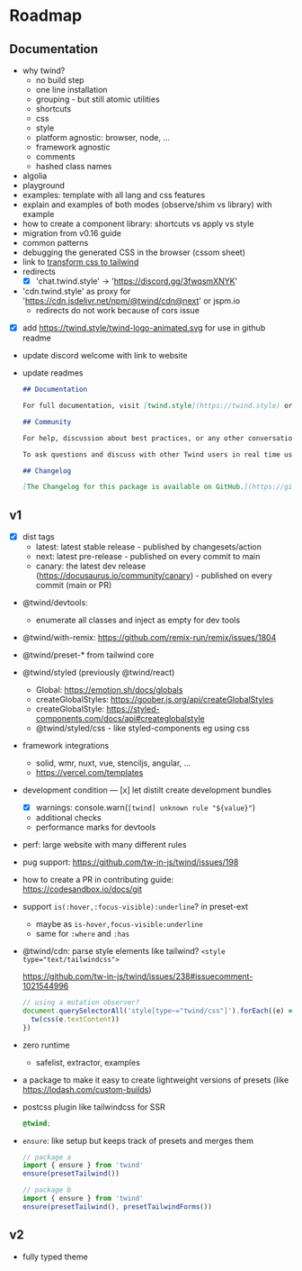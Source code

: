 # Roadmap

## Documentation

- why twind?
  - no build step
  - one line installation
  - grouping - but still atomic utilities
  - shortcuts
  - css
  - style
  - platform agnostic: browser, node, …
  - framework agnostic
  - comments
  - hashed class names
- algolia
- playground
- examples: template with all lang and css features
- explain and examples of both modes (observe/shim vs library) with example
- how to create a component library: shortcuts vs apply vs style
- migration from v0.16 guide
- common patterns
- debugging the generated CSS in the browser (cssom sheet)
- link to [transform css to tailwind](https://tailwind-converter.netlify.app/)
- redirects
  - [x] 'chat.twind.style' -> 'https://discord.gg/3fwqsmXNYK'
- 'cdn.twind.style' as proxy for 'https://cdn.jsdelivr.net/npm/@twind/cdn@next' or jspm.io
  - redirects do not work because of cors issue
- [x] add https://twind.style/twind-logo-animated.svg for use in github readme
- update discord welcome with link to website
- update readmes

  ```md
  ## Documentation

  For full documentation, visit [twind.style](https://twind.style) or explore [the examples](https://github.com/tw-in-js/twind/tree/next/examples#readme).

  ## Community

  For help, discussion about best practices, or any other conversation that would benefit from being searchable use [Github Discussions](https://github.com/tw-in-js/twind/discussions).

  To ask questions and discuss with other Twind users in real time use [Discord Chat](https://chat.twind.style).

  ## Changelog

  [The Changelog for this package is available on GitHub.](https://github.com/tw-in-js/twind/tree/next/<package>/CHANGELOG.md)
  ```

## v1

- [x] dist tags
  - latest: latest stable release - published by changesets/action 
  - next: latest pre-release - published on every commit to main
  - canary: the latest dev release (https://docusaurus.io/community/canary) - published on every commit (main or PR)

- @twind/devtools:
  - enumerate all classes and inject as empty for dev tools
- @twind/with-remix: https://github.com/remix-run/remix/issues/1804
- @twind/preset-\* from tailwind core
- @twind/styled (previously @twind/react)
  - Global: https://emotion.sh/docs/globals
  - createGlobalStyles: https://goober.js.org/api/createGlobalStyles
  - createGlobalStyle: https://styled-components.com/docs/api#createglobalstyle
  - @twind/styled/css - like styled-components eg using css
- framework integrations
  - solid, wmr, nuxt, vue, stenciljs, angular, ...
  - https://vercel.com/templates
- development condition
  — [x] let distilt create development bundles
  - [x] warnings: console.warn(`[twind] unknown rule "${value}"`)
  - additional checks
  - performance marks for devtools
- perf: large website with many different rules
- pug support: https://github.com/tw-in-js/twind/issues/198
- how to create a PR in contributing guide: https://codesandbox.io/docs/git
- support `is(:hover,:focus-visible):underline`? in preset-ext
  - maybe as `is-hover,focus-visible:underline`
  - same for `:where` and `:has`
- @twind/cdn: parse style elements like tailwind? `<style type="text/tailwindcss">`

  https://github.com/tw-in-js/twind/issues/238#issuecomment-1021544996

  ```js
  // using a mutation observer?
  document.querySelectorAll('style[type~="twind/css"]').forEach((e) => {
    tw(css(e.textContent))
  })
  ```

- zero runtime
  - safelist, extractor, examples
- a package to make it easy to create lightweight versions of presets (like https://lodash.com/custom-builds)
- postcss plugin like tailwindcss for SSR

  ```css
  @twind;
  ```

- `ensure`: like setup but keeps track of presets and merges them

  ```js
  // package a
  import { ensure } from 'twind'
  ensure(presetTailwind())

  // package b
  import { ensure } from 'twind'
  ensure(presetTailwind(), presetTailwindForms())
  ```

## v2

- fully typed theme
